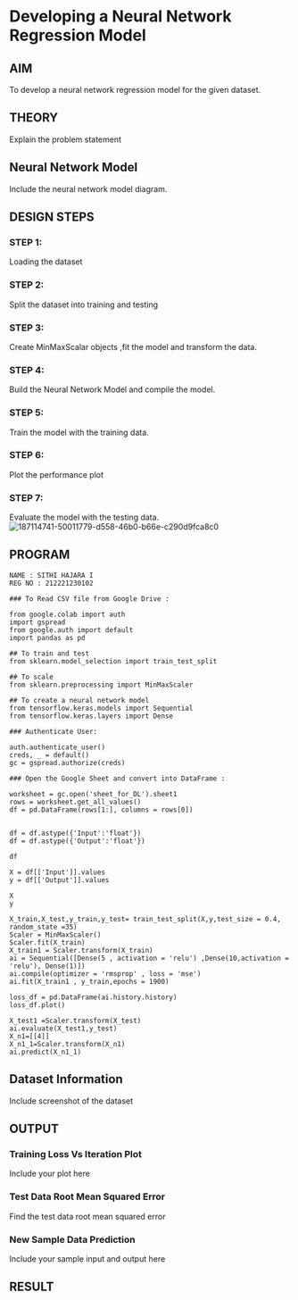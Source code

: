# Developing a Neural Network Regression Model

## AIM

To develop a neural network regression model for the given dataset.

## THEORY

Explain the problem statement

## Neural Network Model

Include the neural network model diagram.

## DESIGN STEPS

### STEP 1:

Loading the dataset

### STEP 2:

Split the dataset into training and testing

### STEP 3:

Create MinMaxScalar objects ,fit the model and transform the data.

### STEP 4:

Build the Neural Network Model and compile the model.

### STEP 5:

Train the model with the training data.

### STEP 6:

Plot the performance plot

### STEP 7:

Evaluate the model with the testing data.
![187114741-50011779-d558-46b0-b66e-c290d9fca8c0](https://user-images.githubusercontent.com/94219582/226164790-c96d8074-ba9a-4511-b86a-d69e6b61dc5d.png)

## PROGRAM

```
NAME : SITHI HAJARA I
REG NO : 212221230102
        
### To Read CSV file from Google Drive :

from google.colab import auth
import gspread
from google.auth import default
import pandas as pd

## To train and test 
from sklearn.model_selection import train_test_split

## To scale 
from sklearn.preprocessing import MinMaxScaler

## To create a neural network model
from tensorflow.keras.models import Sequential
from tensorflow.keras.layers import Dense

### Authenticate User:

auth.authenticate_user()
creds, _ = default()
gc = gspread.authorize(creds)

### Open the Google Sheet and convert into DataFrame :

worksheet = gc.open('sheet_for_DL').sheet1
rows = worksheet.get_all_values()
df = pd.DataFrame(rows[1:], columns = rows[0])


df = df.astype({'Input':'float'})
df = df.astype({'Output':'float'})

df

X = df[['Input']].values
y = df[['Output']].values

X
y

X_train,X_test,y_train,y_test= train_test_split(X,y,test_size = 0.4, random_state =35)
Scaler = MinMaxScaler()
Scaler.fit(X_train)
X_train1 = Scaler.transform(X_train)
ai = Sequential([Dense(5 , activation = 'relu') ,Dense(10,activation = 'relu'), Dense(1)])
ai.compile(optimizer = 'rmsprop' , loss = 'mse')
ai.fit(X_train1 , y_train,epochs = 1900)

loss_df = pd.DataFrame(ai.history.history)
loss_df.plot()

X_test1 =Scaler.transform(X_test)
ai.evaluate(X_test1,y_test)
X_n1=[[4]]
X_n1_1=Scaler.transform(X_n1)
ai.predict(X_n1_1)
```

## Dataset Information

Include screenshot of the dataset

## OUTPUT

### Training Loss Vs Iteration Plot

Include your plot here

### Test Data Root Mean Squared Error

Find the test data root mean squared error

### New Sample Data Prediction

Include your sample input and output here

## RESULT

